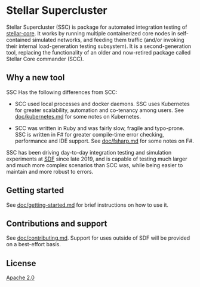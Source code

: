 # Stellar Supercluster

Stellar Supercluster (SSC) is package for automated integration testing of
[stellar-core](https://github.com/stellar/stellar-core). It works by running
multiple containerized core nodes in self-contained simulated networks, and
feeding them traffic (and/or invoking their internal load-generation testing
subsystem). It is a second-generation tool, replacing the functionality of an
older and now-retired package called Stellar Core commander (SCC).

## Why a new tool

SSC Has the following differences from SCC:

  - SCC used local processes and docker daemons. SSC uses Kubernetes for greater
    scalability, automation and co-tenancy among users. See
    [doc/kubernetes.md](doc/kubernetes.md) for some notes on Kubernetes.

  - SCC was written in Ruby and was fairly slow, fragile and typo-prone. SSC is
    written in F# for greater compile-time error checking, performance and IDE
    support. See [doc/fsharp.md](doc/fsharp.md) for some notes on F#.

SSC has been driving day-to-day integration testing and simulation experiments
at [SDF](https://stellar.org) since late 2019, and is capable of testing much
larger and much more complex scenarios than SCC was, while being easier to
maintain and more robust to errors.

## Getting started

See [doc/getting-started.md](doc/getting-started.md) for brief instructions on
how to use it.

## Contributions and support

See [doc/contributing.md](doc/contributing.md). Support for uses outside of SDF
will be provided on a best-effort basis.

## License

[Apache 2.0](COPYING)
